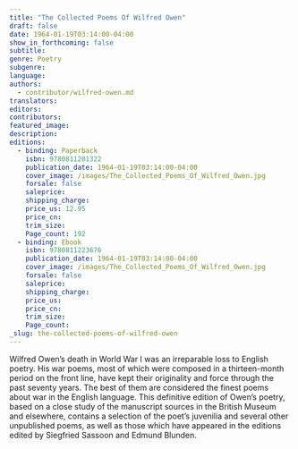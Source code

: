 ```yaml
---
title: "The Collected Poems Of Wilfred Owen"
draft: false
date: 1964-01-19T03:14:00-04:00
show_in_forthcoming: false
subtitle:
genre: Poetry
subgenre:
language:
authors:
  - contributor/wilfred-owen.md
translators:
editors:
contributors:
featured_image:
description:
editions:
  - binding: Paperback
    isbn: 9780811201322
    publication_date: 1964-01-19T03:14:00-04:00
    cover_image: /images/The_Collected_Poems_Of_Wilfred_Owen.jpg
    forsale: false
    saleprice:
    shipping_charge:
    price_us: 12.95
    price_cn:
    trim_size:
    Page_count: 192
  - binding: Ebook
    isbn: 9780811223676
    publication_date: 1964-01-19T03:14:00-04:00
    cover_image: /images/The_Collected_Poems_Of_Wilfred_Owen.jpg
    forsale: false
    saleprice:
    shipping_charge:
    price_us:
    price_cn:
    trim_size:
    Page_count:
_slug: the-collected-poems-of-wilfred-owen
---
```


Wilfred Owen’s death in World War I was an irreparable loss to English poetry. His war poems, most of which were composed in a thirteen-month period on the front line, have kept their originality and force through the past seventy years. The best of them are considered the finest poems about war in the English language. This definitive edition of Owen’s poetry, based on a close study of the manuscript sources in the British Museum and elsewhere, contains a selection of the poet’s juvenilia and several other unpublished poems, as well as those which have appeared in the editions edited by Siegfried Sassoon and Edmund Blunden.

